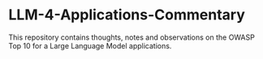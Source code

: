 # LLM-4-Applications-Commentary
This repository contains thoughts, notes and observations on the OWASP Top 10 for a Large Language Model applications. 
